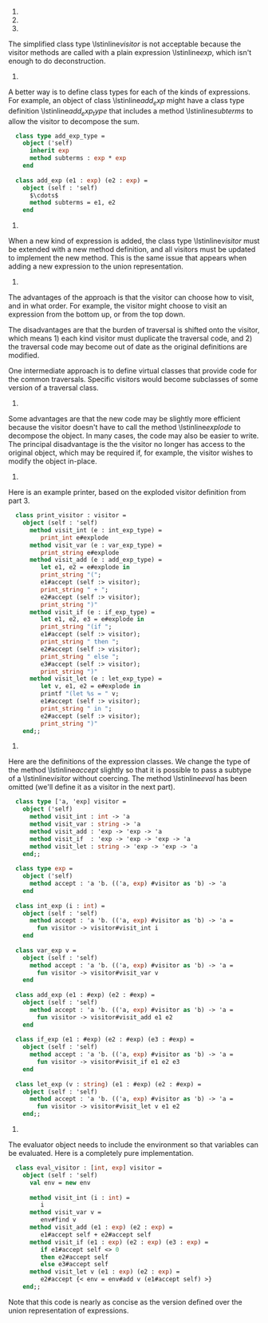 1.
1.
  
1.
  The simplified class type \lstinline$visitor$ is not acceptable because the
  visitor methods are called with a plain expression \lstinline$exp$, which
  isn't enough to do deconstruction.
  
1.
  
  A better way is to define class types for each of the kinds of
  expressions.  For example, an object of class \lstinline$add_exp$
  might have a class type definition \lstinline$add_exp_type$ that
  includes a method \lstinline$subterms$ to allow the visitor to
  decompose the sum.
  
```ocaml
  class type add_exp_type =
    object ('self)
      inherit exp
      method subterms : exp * exp
    end
  
  class add_exp (e1 : exp) (e2 : exp) =
    object (self : 'self)
      $\cdots$
      method subterms = e1, e2
    end
```
  
1.
  
  When a new kind of expression is added, the class type \lstinline$visitor$ must
  be extended with a new method definition, and all visitors must be updated
  to implement the new method.  This is the same issue that appears when adding
  a new expression to the union representation.
  
1. 
  
  The advantages of the approach is that the visitor can choose how to visit,
  and in what order.  For example, the visitor might choose to visit an
  expression from the bottom up, or from the top down.
  
  The disadvantages are that the burden of traversal is shifted onto the
  visitor, which means 1) each kind visitor must duplicate the traversal code,
  and 2) the traversal code may become out of date as the original definitions
  are modified.
  
  One intermediate approach is to define virtual classes that provide
  code for the common traversals.  Specific visitors would become
  subclasses of some version of a traversal class.
  
1. 
  
  Some advantages are that the new code may be slightly more efficient
  because the visitor doesn't have to call the
  method \lstinline$explode$ to decompose the object.  In many cases,
  the code may also be easier to write.  The principal disadvantage is
  the the visitor no longer has access to the original object, which may
  be required if, for example, the visitor wishes to modify the object
  in-place.
  
1.
  
  Here is an example printer, based on the exploded visitor definition from part 3.
  
```ocaml
  class print_visitor : visitor =
    object (self : 'self)
      method visit_int (e : int_exp_type) =
         print_int e#explode
      method visit_var (e : var_exp_type) =
         print_string e#explode
      method visit_add (e : add_exp_type) =
         let e1, e2 = e#explode in
         print_string "(";
         e1#accept (self :> visitor);
         print_string " + ";
         e2#accept (self :> visitor);
         print_string ")"
      method visit_if (e : if_exp_type) =
         let e1, e2, e3 = e#explode in
         print_string "(if ";
         e1#accept (self :> visitor);
         print_string " then ";
         e2#accept (self :> visitor);
         print_string " else ";
         e3#accept (self :> visitor);
         print_string ")"
      method visit_let (e : let_exp_type) =
         let v, e1, e2 = e#explode in
         printf "(let %s = " v;
         e1#accept (self :> visitor);
         print_string " in ";
         e2#accept (self :> visitor);
         print_string ")"
    end;;
```
  
1. 
  
  Here are the definitions of the expression classes.  We change
  the type of the method \lstinline$accept$ slightly so that it is
  possible to pass a subtype of a \lstinline$visitor$ without coercing.
  The method \lstinline$eval$ has been omitted (we'll define it
  as a visitor in the next part).
  
```ocaml
  class type ['a, 'exp] visitor =
    object ('self)
      method visit_int : int -> 'a
      method visit_var : string -> 'a
      method visit_add : 'exp -> 'exp -> 'a
      method visit_if  : 'exp -> 'exp -> 'exp -> 'a
      method visit_let : string -> 'exp -> 'exp -> 'a
    end;;
  
  class type exp =
    object ('self)
      method accept : 'a 'b. (('a, exp) #visitor as 'b) -> 'a
    end
  
  class int_exp (i : int) =
    object (self : 'self)
      method accept : 'a 'b. (('a, exp) #visitor as 'b) -> 'a =
        fun visitor -> visitor#visit_int i
    end
  
  class var_exp v =
    object (self : 'self)
      method accept : 'a 'b. (('a, exp) #visitor as 'b) -> 'a =
        fun visitor -> visitor#visit_var v
    end
  
  class add_exp (e1 : #exp) (e2 : #exp) =
    object (self : 'self)
      method accept : 'a 'b. (('a, exp) #visitor as 'b) -> 'a =
        fun visitor -> visitor#visit_add e1 e2
    end
  
  class if_exp (e1 : #exp) (e2 : #exp) (e3 : #exp) =
    object (self : 'self)
      method accept : 'a 'b. (('a, exp) #visitor as 'b) -> 'a =
        fun visitor -> visitor#visit_if e1 e2 e3
    end
  
  class let_exp (v : string) (e1 : #exp) (e2 : #exp) =
    object (self : 'self)
      method accept : 'a 'b. (('a, exp) #visitor as 'b) -> 'a =
        fun visitor -> visitor#visit_let v e1 e2
    end;;
```
  
1.
  
  The evaluator object needs to include the environment so that
  variables can be evaluated.  Here is a completely pure implementation.
  
```ocaml
  class eval_visitor : [int, exp] visitor =
    object (self : 'self)
      val env = new env
  
      method visit_int (i : int) =
         i
      method visit_var v =
         env#find v
      method visit_add (e1 : exp) (e2 : exp) =
         e1#accept self + e2#accept self
      method visit_if (e1 : exp) (e2 : exp) (e3 : exp) =
         if e1#accept self <> 0
         then e2#accept self
         else e3#accept self
      method visit_let v (e1 : exp) (e2 : exp) =
         e2#accept {< env = env#add v (e1#accept self) >}
    end;;
```
  Note that this code is nearly as concise as the version defined over
  the union representation of expressions.

